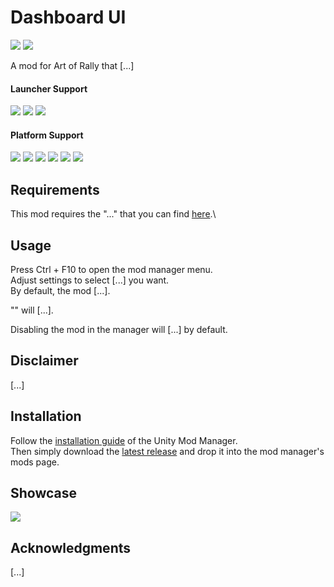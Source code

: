 ﻿# Dashboard UI

<!-- Search and replace ArtOfRally_DashboardUI with the name of your mod -->

[![](https://img.shields.io/github/v/release/MMike17/ArtOfRally_DashboardUI?label=Download)](https://github.com/MMike17/ArtOfRally_DashboardUI/releases/latest)
![](https://img.shields.io/badge/Game%20Version-v1.5.5-blue)

A mod for Art of Rally that [...]

#### Launcher Support

![](https://img.shields.io/badge/Steam-Supprted-green)
![](https://img.shields.io/badge/Epic-Untested-yellow)
![](https://img.shields.io/badge/GOG-Untested-yellow)

#### Platform Support

![](https://img.shields.io/badge/Windows-Supprted-green)
![](https://img.shields.io/badge/Linux-Untested-yellow)
![](https://img.shields.io/badge/OS%2FX-Untested-yellow)
![](https://img.shields.io/badge/PlayStation-Untested-yellow)
![](https://img.shields.io/badge/XBox-Untested-yellow)
![](https://img.shields.io/badge/Switch-Untested-yellow)

## Requirements

This mod requires the "..." that you can find [here](https://github.com/MMike17/ArtOfRally_DashboardUI).\
<!-- Latest release [![](https://img.shields.io/github/v/release/MMike17/?label=Real%20car%20names)](https://github.com/MMike17/ArtOfRally_RealCarNames/releases/latest) -->

## Usage

Press Ctrl + F10 to open the mod manager menu.\
Adjust settings to select [...] you want.\
By default, the mod [...].

"<settingsName>" will [...].

Disabling the mod in the manager will [...] by default.

## Disclaimer

[...]

## Installation

Follow the [installation guide](https://www.nexusmods.com/site/mods/21/) of
the Unity Mod Manager.\
Then simply download the [latest release](https://www.nexusmods.com/artofrally/mods/<nexusModID>)
and drop it into the mod manager's mods page.

## Showcase

![](Screenshots/.png)

## Acknowledgments

[...]